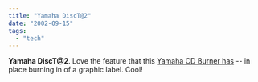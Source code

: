 ```yaml
---
title: "Yamaha DiscT@2"
date: "2002-09-15"
tags: 
  - "tech"
---
```


**Yamaha DiscT@2**. Love the feature that this [Yamaha CD Burner has](http://www.yamahamultimedia.com/yec/products/idx_crwf1.htm) -- in place burning in of a graphic label. Cool!
